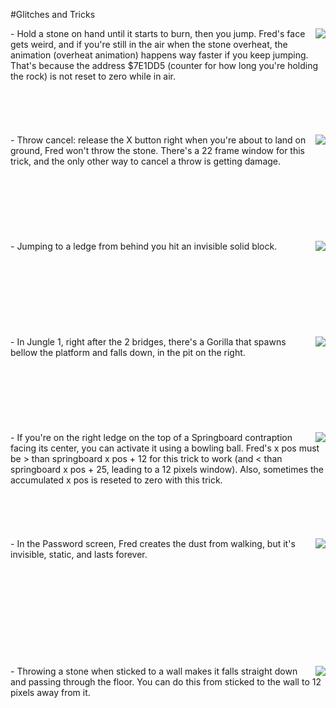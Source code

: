 #Glitches and Tricks

<img src=http://i.imgur.com/AnDWVbc.gif align=right>
- Hold a stone on hand until it starts to burn, then you jump. Fred's face gets weird, and if you're still in the air when the stone overheat, the animation (overheat animation) happens way faster if you keep jumping. That's because the address $7E1DD5 (counter for how long you're holding the rock) is not reset to zero while in air.<br>
<br>
<br>
<br>
<br>
<br>

<img src=http://i.imgur.com/rC3dUYI.gif align=right>
- Throw cancel: release the X button right when you're about to land on ground, Fred won't throw the stone. There's a 22 frame window for this trick, and the only other way to cancel a throw is getting damage.<br>
<br>
<br>
<br>
<br>
<br>
<br>
<br>

<img src=http://i.imgur.com/FCUrfs7.gif align=right>
- Jumping to a ledge from behind you hit an invisible solid block.<br>
<br>
<br>
<br>
<br>
<br>
<br>
<br>
<br>

<img src=http://i.imgur.com/VRROVaf.gif align=right>
- In Jungle 1, right after the 2 bridges, there's a Gorilla that spawns bellow the platform and falls down, in the pit on the right.<br>
<br>
<br>
<br>
<br>
<br>
<br>
<br>

<img src=http://i.imgur.com/ftVs1n6.gif align=right>
- If you're on the right ledge on the top of a Springboard contraption facing its center, you can activate it using a bowling ball. Fred's x pos must be > than springboard x pos + 12 for this trick to work (and < than springboard x pos + 25, leading to a 12 pixels window). Also, sometimes the accumulated x pos is reseted to zero with this trick.<br>
<br>
<br>
<br>
<br>
<br>

<img src=http://i.imgur.com/AVuWqDc.png align=right>
- In the Password screen, Fred creates the dust from walking, but it's invisible, static, and lasts forever.<br>
<br>
<br>
<br>
<br>
<br>
<br>
<br>
<br>
<br>
<br>

<img src=http://i.imgur.com/sc0MY1n.gif align=right>
- Throwing a stone when sticked to a wall makes it falls straight down and passing through the floor. You can do this from sticked to the wall to 12 pixels away from it.<br>
<br>
<br>
<br>
<br>
<br>
